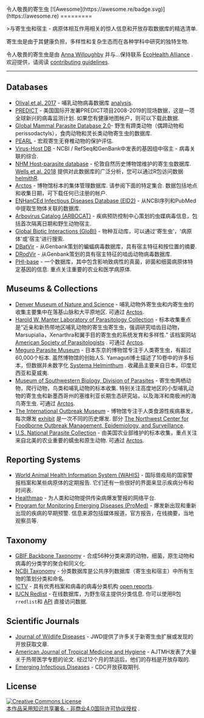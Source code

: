 <div class="github-widget" data-repo="ecohealthalliance/awesome-parasite"></div>
令人敬畏的寄生虫 [![Awesome](https://awesome.re/badge.svg)](https://awesome.re)
=========

&gt;与寄生虫和宿主 - 病原体相互作用相关的惊人信息和开放存取数据库的精选清单. 

寄生虫是由于其健康负担，多样性和复杂生态而在各种学科中研究的独特生物. 

令人敬畏的寄生虫是由 [Anna Willoughby](https://arw36.github.io/) 并与...保持联系 [EcoHealth Alliance](https://github.com/ecohealthalliance/awesome-parasite/blob/master/www.ecohealthalliance.org) .  欢迎提供，请阅读 [contributing guidelines](https://github.com/ecohealthalliance/awesome-parasite/blob/master/contributing.md). 

- - -
## Databases

 * [Olival et al. 2017](https://zenodo.org/record/807517#.Wv7kuFMvzOQ) - 哺乳动物病毒数据库 [analysis](https://www.nature.com/articles/nature22975?sf90794030). 
 * [PREDICT](http://data.predict.global/)   - 美国国际开发署PREDICT项目2008-2019的现场数据，这是一项全球新兴的病毒监测计划.  如果您有健康地图帐户，则可以下载此数据. 
 * [Global Mammal Parasite Database 2.0](https://esajournals.onlinelibrary.wiley.com/doi/full/10.1002/ecy.1799)- 野生有蹄类动物（偶蹄动物和perissodactyls），食肉动物和灵长类动物寄生虫的数据库.
 * [PEARL](http://pearl.berkeley.edu/) - 宏观寄生无脊椎动物的保护评估.
 * [Virus-Host DB](http://www.genome.jp/virushostdb/view/) -  NCBI / RefSeq和GenBank中发表的基因组中宿主 - 病毒关联的综合.
 * [NHM Host-parasite database](http://www.nhm.ac.uk/research-curation/scientific-resources/taxonomy-systematics/host-parasites/) - 伦敦自然历史博物馆维护的寄生虫数据库. [Wells et al. 2018](http://nicholasjclark.weebly.com/uploads/4/4/9/4/44946407/wells_etal_2018_globchangbiol.pdf) 提供对此数据库的广泛分析，您可以通过R包访问数据 [helmithR](https://github.com/ropensci/helminthR). 
 * [Arctos](http://arctos.database.museum/SpecimenSearch.cfm)   - 博物馆标本的集体管理数据库.  请参阅下面的特定集合.  数据包括地点和收集日期，可下载任何已注册的帐户. 
 * [ENHanCEd Infectious Diseases Database (EID2)](https://eid2.liverpool.ac.uk/) - 从NCBI序列和PubMed中提取生物体关联的数据库.
 * [Arbovirus Catalog (ARBOCAT)](https://wwwn.cdc.gov/arbocat/) - 疾病预防控制中心策划的虫媒病毒信息，包括首次隔离日期和野生动物宿主.
 * [Global Biotic Interactions (GloBI)](https://www.globalbioticinteractions.org/data.html) - 物种互动库，可以通过&#39;寄生虫&#39;，&#39;病原体&#39;或&#39;宿主&#39;进行搜索.
 * [DBatVir](https://github.com/ecohealthalliance/awesome-parasite/blob/master/www.mgc.ac.cn/DBatVir) - 从Genbank策划的蝙蝠病毒数据库，具有宿主特征和按位置的摘要.
 * [DRodVir](http://www.mgc.ac.cn/DRodVir/) - 从Genbank策划的具有宿主特征的啮齿动物病毒数据库.
 * [PHI-base](http://www.phi-base.org/index.jsp)   - 一个数据库，其中包含影响致病性的真菌，卵菌和细菌病原体特定基因的信息.  重点关注重要的农业和医学病原体. 

## Museums & Collections
* [Denver Museum of Nature and Science](https://science.dmns.org/integrative-collections/dmns-zoology-collections/)   - 哺乳动物外寄生虫和内寄生虫的收集主要集中在落基山脉和大平原地区.  可通过 [Arctos](http://arctos.database.museum/SpecimenSearch.cfm). 
* [Harold W. Manter Laboratory of Parasitology Collection](http://hwml.unl.edu/resources/database-68)   - 标本收集重点是“近亲和新热带地区哺乳动物的寄生虫寄生虫，强调研究啮齿目动物，Marsupialia，Xenarthra和翼手目的寄生虫的系统发育和多样性.”  该档案网站 [American Society of Parasitologists](https://www.amsocparasit.org/) .  可通过 [Arctos](http://arctos.database.museum/SpecimenSearch.cfm). 
* [Meguro Parasite Museum](https://www.kiseichu.org/e-top)   - 日本东京的博物馆专注于人类寄生虫，有超过60,000个标本.  虽然博物馆的创始人S. Yamaguti博士描述了10卷中的许多标本，但数据并未数字化 [Systema Helminthum](https://www.worldcat.org/title/systema-helminthum/oclc/427905372/editions?editionsView=true&referer=br) .  收藏品主要来自日本，印度尼西亚和夏威夷. 
* [Museum of Southwestern Biology, Division of Parasites](https://msb.unm.edu/divisions/parasites/index.html)   - 寄生虫两栖动物，爬行动物，鸟类和哺乳动物的标本收集.  特别关注高度地区的小型哺乳动物的寄生虫和新墨西哥州的塞维利亚长期生态研究站，以及海洋和南极洲的海鸟寄生虫.  可通过 [Arctos](http://arctos.database.museum/SpecimenSearch.cfm). 
* [The International Outbreak Museum](http://www.outbreakmuseum.com) - 博物馆专注于人类食源性疾病暴发，每次爆发 [exhibit](http://www.outbreakmuseum.com/exhibits/)  是一次不同的历史爆发.  部分 [The Northwest Center for Foodborne Outbreak Management, Epidemiology, and Surveillance](https://health.oregonstate.edu/fomes). 
* [U.S. National Parasite Collection](https://www.nal.usda.gov/exhibits/speccoll/exhibits/show/parasitic-diseases-with-econom/u-s--national-animal-parasite-)   - 由美国农业部维护的标本收集，重点关注来自北美的农业重要的蠕虫和原生动物.  可通过 [Arctos](http://arctos.database.museum/SpecimenSearch.cfm). 

## Reporting Systems 
 * [World Animal Health Information System (WAHIS)](http://www.oie.int/wahis_2/public/wahid.php/Diseaseinformation/reportarchive)   - 国际兽疫局的国家警报档案和某些病原体的定期报告.  它们还有一些很好的界面来显示疾病分布和时间表.
 * [Healthmap](https://www.healthmap.org/en/) - 为人类和动物提供传染病爆发警报的网络平台.
 * [Program for Monitoring Emerging Diseases (ProMed)](http://www.promedmail.org/)   - 爆发新出现和重新出现的疾病的早期预警.  信息来源包括媒体报道，官方报告，在线摘要，当地观察员等.


## Taxonomy
 * [GBIF Backbone Taxonomy](https://www.gbif.org/en/dataset/d7dddbf4-2cf0-4f39-9b2a-bb099caae36c) - 合成56种分类来源的动物，细菌，原生动物和病毒的分类学的聚合和同义化.
 * [NCBI Taxonomy](https://www.ncbi.nlm.nih.gov/taxonomy) - 分类数据库是公共序列数据库（寄生虫和宿主）中所有生物的策划分类和命名.
 * [ICTV](https://talk.ictvonline.org/taxonomy/) - 具有优秀档案和病毒的病毒分类机构 [open reports](https://talk.ictvonline.org/ictv-reports/).
 * [IUCN Redlist](http://www.iucnredlist.org/)   - 在线数据库，为野生宿主提供分类信息.  你可以使用R包`rredlist`和 [API](http://apiv3.iucnredlist.org/api/v3/docs) 直接访问数据. 

## Scientific Journals 
 * [Journal of Wildlife Diseases](http://www.jwildlifedis.org/loi/jwdi) -  JWD提供了许多关于新寄生虫扩展或发现的开放获取文章.
 * [American Journal of Tropical Medicine and Hygiene](http://www.ajtmh.org/)   -  AJTMH发表了大量关于热带医学专题的论文.  经过12个月的禁运后，他们的存档是开放存取的.
 * [Emerging Infectious Diseases](https://wwwnc.cdc.gov/eid/) -  CDC开放获取期刊.
 

## License
<a rel="license" href="http://creativecommons.org/licenses/by-nc/4.0/"><img alt="Creative Commons License" style="border-width:0" src="https://mirrors.creativecommons.org/presskit/buttons/88x31/svg/by-nc.svg" /><br />本作品采用<a rel="license" href="http://creativecommons.org/licenses/by-nc/4.0/">知识共享署名 - 非商业4.0国际许可协议授权</a> .
